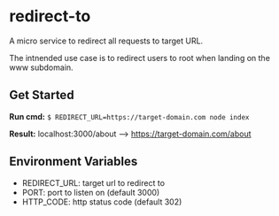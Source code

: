 # redirect-to

A micro service to redirect all requests to target URL.

The intnended use case is to redirect users to root when landing on the www subdomain.

## Get Started

**Run cmd:** ``` $ REDIRECT_URL=https://target-domain.com node index ```

**Result:** localhost:3000/about --> https://target-domain.com/about

## Environment Variables

- REDIRECT_URL: target url to redirect to
- PORT: port to listen on (default 3000)
- HTTP_CODE: http status code (default 302)
